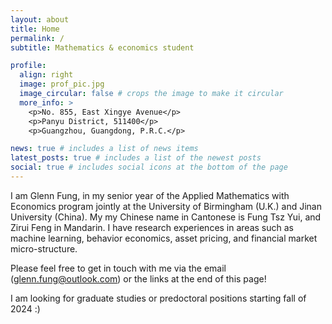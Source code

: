 ```yaml
---
layout: about
title: Home
permalink: /
subtitle: Mathematics & economics student

profile:
  align: right
  image: prof_pic.jpg
  image_circular: false # crops the image to make it circular
  more_info: >
    <p>No. 855, East Xingye Avenue</p>
    <p>Panyu District, 511400</p>
    <p>Guangzhou, Guangdong, P.R.C.</p>

news: true # includes a list of news items
latest_posts: true # includes a list of the newest posts
social: true # includes social icons at the bottom of the page
---
```


I am Glenn Fung, in my senior year of the Applied Mathematics with Economics program jointly at the University of Birmingham (U.K.) and Jinan University (China). My my Chinese name in Cantonese is Fung Tsz Yui, and Zirui Feng in Mandarin. I have research experiences in areas such as machine learning, behavior economics, asset pricing, and financial market micro-structure.

Please feel free to get in touch with me via the email (glenn.fung@outlook.com) or the links at the end of this page! 

I am looking for graduate studies or predoctoral positions starting fall of 2024 :)
